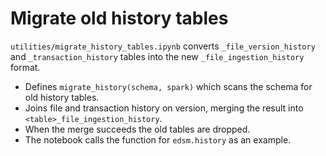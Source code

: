 # Migrate old history tables

`utilities/migrate_history_tables.ipynb` converts `_file_version_history` and `_transaction_history` tables into the new `_file_ingestion_history` format.

- Defines `migrate_history(schema, spark)` which scans the schema for old history tables.
- Joins file and transaction history on version, merging the result into `<table>_file_ingestion_history`.
- When the merge succeeds the old tables are dropped.
- The notebook calls the function for `edsm.history` as an example.
